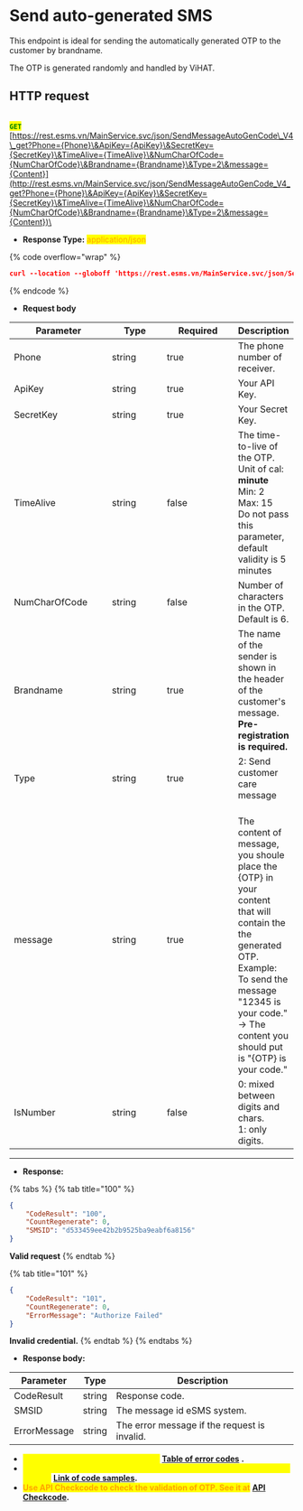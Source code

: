 # Send auto-generated SMS

This endpoint is ideal for sending the automatically generated OTP to the customer by brandname.

The OTP is generated randomly and handled by ViHAT.

## HTTP request

\
<mark style="color:green;">**`GET`**</mark> [https://rest.esms.vn/MainService.svc/json/SendMessageAutoGenCode\_V4\_get?Phone={Phone}\&ApiKey={ApiKey}\&SecretKey={SecretKey}\&TimeAlive={TimeAlive}\&NumCharOfCode={NumCharOfCode}\&Brandname={Brandname}\&Type=2\&message={Content}](http://rest.esms.vn/MainService.svc/json/SendMessageAutoGenCode_V4_get?Phone={Phone}\&ApiKey={ApiKey}\&SecretKey={SecretKey}\&TimeAlive={TimeAlive}\&NumCharOfCode={NumCharOfCode}\&Brandname={Brandname}\&Type=2\&message={Content})\


* **Response Type:** <mark style="color:orange;">application/json</mark>

{% code overflow="wrap" %}
```json
curl --location --globoff 'https://rest.esms.vn/MainService.svc/json/SendMessageAutoGenCode_V4_get?Phone={{Phone}}&ApiKey={{ApiKey}}&SecretKey={{SecretKey}}&TimeAlive={{TimeAlive}}&NumCharOfCode={{NumCharOfCode}}&Brandname={{Brandname}}&Type=2&message={{Content}}&IsNumber={{IsNumber}}'
```
{% endcode %}

* **Request body**

<table><thead><tr><th width="183">Parameter</th><th width="117">Type</th><th width="147" data-type="checkbox">Required</th><th>Description</th></tr></thead><tbody><tr><td>Phone</td><td>string</td><td>true</td><td>The phone number of receiver.</td></tr><tr><td>ApiKey</td><td>string</td><td>true</td><td>Your API Key.</td></tr><tr><td>SecretKey</td><td>string</td><td>true</td><td>Your Secret Key.</td></tr><tr><td>TimeAlive</td><td>string</td><td>false</td><td>The time-to-live of the OTP.<br>Unit of cal: <strong>minute</strong> <br>Min: 2<br>Max: 15<br>Do not pass this parameter, default validity is 5 minutes</td></tr><tr><td>NumCharOfCode</td><td>string</td><td>false</td><td>Number of characters in the OTP. Default is 6.</td></tr><tr><td>Brandname</td><td>string</td><td>true</td><td>The name of the sender is shown in the header of the customer's message. <br><strong>Pre-registration is required.</strong></td></tr><tr><td>Type</td><td>string</td><td>true</td><td>2: Send customer care message</td></tr><tr><td>message</td><td>string</td><td>true</td><td><br>The content of message, you shoule place the {OTP} in your content that will contain the the generated OTP.<br>Example:<br>To send the message "12345 is your code."<br>-> The content you should put is "{OTP} is your code."</td></tr><tr><td>IsNumber</td><td>string</td><td>false</td><td>0: mixed between digits and chars.<br>1: only digits.</td></tr></tbody></table>

***

* **Response:**



{% tabs %}
{% tab title="100" %}
```json
{
    "CodeResult": "100",
    "CountRegenerate": 0,
    "SMSID": "d533459ee42b2b9525ba9eabf6a8156"
}
```

**Valid request**
{% endtab %}

{% tab title="101" %}
```json
{
    "CodeResult": "101",
    "CountRegenerate": 0,
    "ErrorMessage": "Authorize Failed"
}
```

**Invalid credential.**
{% endtab %}
{% endtabs %}

* **Response body:**

| Parameter    | Type   | Description                                  |
| ------------ | ------ | -------------------------------------------- |
| CodeResult   | string | Response code.                               |
| SMSID        | string | The message id eSMS system.                  |
| ErrorMessage | string | The error message if the request is invalid. |



* _<mark style="color:yellow;">**The detail of error code can refer at**</mark>_ [**Table of error codes**](../table-of-error-codes.md) **.**
* _<mark style="color:yellow;">**Get the  sample of code for programing languagues to use in Postman refer at**</mark>_ [**Link  of code samples**](https://samplefordevelopers.esms.vn/#850974b9-12cf-46f5-946c-e8e15aa3585b)**.**
* <mark style="color:orange;">**Use API Checkcode to check the validation of OTP. See it at**</mark> [**API Checkcode**](../other-apis/check-code.md)**.**&#x20;

